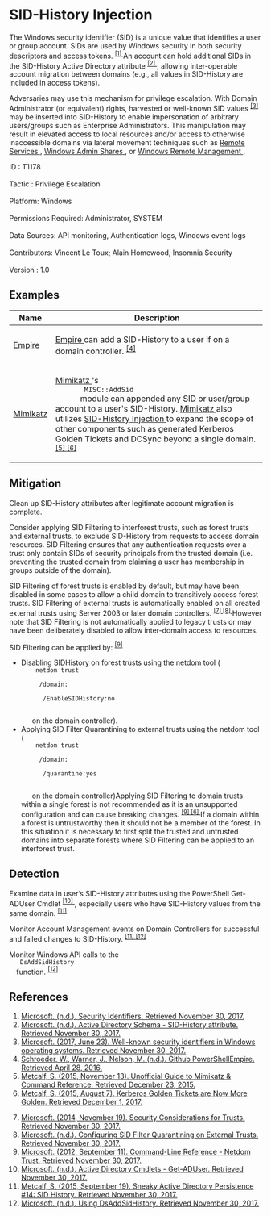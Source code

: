<div class="container-fluid">
 <h1>
  SID-History Injection
 </h1>
 <div class="row">
  <div class="col-md-8 description-body">
   <p>
    The Windows security identifier (SID) is a unique value that identifies a user or group account. SIDs are used by Windows security in both security descriptors and access tokens.
    <span class="scite-citeref-number" data-reference="Microsoft SID" id="scite-ref-1-a">
     <sup>
      <a aria-describedby="qtip-0" data-hasqtip="0" href="https://msdn.microsoft.com/library/windows/desktop/aa379571.aspx" target="_blank">
       [1]
      </a>
     </sup>
    </span>
    An account can hold additional SIDs in the SID-History Active Directory attribute
    <span class="scite-citeref-number" data-reference="Microsoft SID-History Attribute" id="scite-ref-2-a">
     <sup>
      <a aria-describedby="qtip-1" data-hasqtip="1" href="https://msdn.microsoft.com/library/ms679833.aspx" target="_blank">
       [2]
      </a>
     </sup>
    </span>
    , allowing inter-operable account migration between domains (e.g., all values in SID-History are included in access tokens).
   </p>
   <p>
    Adversaries may use this mechanism for privilege escalation. With Domain Administrator (or equivalent) rights, harvested or well-known SID values
    <span class="scite-citeref-number" data-reference="Microsoft Well Known SIDs Jun 2017" id="scite-ref-3-a">
     <sup>
      <a aria-describedby="qtip-2" data-hasqtip="2" href="https://support.microsoft.com/help/243330/well-known-security-identifiers-in-windows-operating-systems" target="_blank">
       [3]
      </a>
     </sup>
    </span>
    may be inserted into SID-History to enable impersonation of arbitrary users/groups such as Enterprise Administrators. This manipulation may result in elevated access to local resources and/or access to otherwise inaccessible domains via lateral movement techniques such as
    <a href="https://attack.mitre.org/techniques/T1021">
     Remote Services
    </a>
    ,
    <a href="https://attack.mitre.org/techniques/T1077">
     Windows Admin Shares
    </a>
    , or
    <a href="https://attack.mitre.org/techniques/T1028">
     Windows Remote Management
    </a>
    .
   </p>
  </div>
  <div class="col-md-4">
   <div class="card">
    <div class="card-body">
     <div class="card-data">
      <span class="h5 card-title">
       ID
      </span>
      : T1178
      <br/>
      <br/>
     </div>
     <div class="card-data">
      <span class="h5 card-title">
      </span>
     </div>
     <div class="card-data">
      <span class="h5 card-title">
       Tactic
      </span>
      : Privilege Escalation
      <br/>
      <br/>
     </div>
     <div class="card-data">
      <span class="h5 card-title">
       Platform:
      </span>
      Windows
      <br/>
      <br/>
     </div>
     <div class="card-data">
      <span class="h5 card-title">
      </span>
     </div>
     <div class="card-data">
      <span class="h5 card-title">
       Permissions Required:
      </span>
      Administrator, SYSTEM
      <br/>
      <br/>
     </div>
     <div class="card-data">
      <span class="h5 card-title">
      </span>
     </div>
     <div class="card-data">
      <span class="h5 card-title">
       Data Sources:
      </span>
      API monitoring, Authentication logs, Windows event logs
      <br/>
      <br/>
     </div>
     <div class="card-data">
      <span class="h5 card-title">
      </span>
     </div>
     <div class="card-data">
      <span class="h5 card-title">
      </span>
     </div>
     <div class="card-data">
      <span class="h5 card-title">
      </span>
     </div>
     <div class="card-data">
      <span class="h5 card-title">
      </span>
     </div>
     <div class="card-data">
      <span class="h5 card-title">
      </span>
     </div>
     <div class="card-data">
      <span class="h5 card-title">
      </span>
     </div>
     <div class="card-data">
      <span class="h5 card-title">
       Contributors:
      </span>
      Vincent Le Toux; Alain Homewood, Insomnia Security
      <br/>
      <br/>
     </div>
     <div class="card-data">
      <span class="h5 card-title">
       Version
      </span>
      : 1.0
     </div>
    </div>
   </div>
  </div>
 </div>
 <h2 class="pt-3" id="examples">
  Examples
 </h2>
 <table class="table table-bordered table-light mt-2">
  <thead>
   <tr>
    <th scope="col">
     Name
    </th>
    <th scope="col">
     Description
    </th>
   </tr>
  </thead>
  <tbody class="bg-white">
   <tr>
    <td>
     <a href="https://attack.mitre.org/software/S0363">
      Empire
     </a>
    </td>
    <td>
     <p>
      <a href="https://attack.mitre.org/software/S0363">
       Empire
      </a>
      can add a SID-History to a user if on a domain controller.
      <span class="scite-citeref-number" data-reference="Github PowerShell Empire" id="scite-ref-4-a" onclick="scrollToRef('scite-4')">
       <sup>
        <a aria-describedby="qtip-3" data-hasqtip="3" href="https://github.com/PowerShellEmpire/Empire" target="_blank">
         [4]
        </a>
       </sup>
      </span>
     </p>
    </td>
   </tr>
   <tr>
    <td>
     <a href="https://attack.mitre.org/software/S0002">
      Mimikatz
     </a>
    </td>
    <td>
     <p>
      <a href="https://attack.mitre.org/software/S0002">
       Mimikatz
      </a>
      's
      <code>
       MISC::AddSid
      </code>
      module can appended any SID or user/group account to a user's SID-History.
      <a href="https://attack.mitre.org/software/S0002">
       Mimikatz
      </a>
      also utilizes
      <a href="https://attack.mitre.org/techniques/T1178">
       SID-History Injection
      </a>
      to expand the scope of other components such as generated Kerberos Golden Tickets and DCSync beyond a single domain.
      <span class="scite-citeref-number" data-reference="Adsecurity Mimikatz Guide" id="scite-ref-5-a" onclick="scrollToRef('scite-5')">
       <sup>
        <a aria-describedby="qtip-4" data-hasqtip="4" href="https://adsecurity.org/?page_id=1821" target="_blank">
         [5]
        </a>
       </sup>
      </span>
      <span class="scite-citeref-number" data-reference="AdSecurity Kerberos GT Aug 2015" id="scite-ref-6-a" onclick="scrollToRef('scite-6')">
       <sup>
        <a aria-describedby="qtip-5" data-hasqtip="5" href="https://adsecurity.org/?p=1640" target="_blank">
         [6]
        </a>
       </sup>
      </span>
     </p>
    </td>
   </tr>
  </tbody>
 </table>
 <h2 class="pt-3" id="mitigation">
  Mitigation
 </h2>
 <p>
  Clean up SID-History attributes after legitimate account migration is complete.
 </p>
 <p>
  Consider applying SID Filtering to interforest trusts, such as forest trusts and external trusts, to exclude SID-History from requests to access domain resources. SID Filtering ensures that any authentication requests over a trust only contain SIDs of security principals from the trusted domain (i.e. preventing the trusted domain from claiming a user has membership in groups outside of the domain).
 </p>
 <p>
  SID Filtering of forest trusts is enabled by default, but may have been disabled in some cases to allow a child domain to transitively access forest trusts. SID Filtering of external trusts is automatically enabled on all created external trusts using Server 2003 or later domain controllers.
  <span class="scite-citeref-number" data-reference="Microsoft Trust Considerations Nov 2014" id="scite-ref-7-a">
   <sup>
    <a aria-describedby="qtip-6" data-hasqtip="6" href="https://technet.microsoft.com/library/cc755321.aspx" target="_blank">
     [7]
    </a>
   </sup>
  </span>
  <span class="scite-citeref-number" data-reference="Microsoft SID Filtering Quarantining Jan 2009" id="scite-ref-8-a">
   <sup>
    <a aria-describedby="qtip-7" data-hasqtip="7" href="https://technet.microsoft.com/library/cc794757.aspx" target="_blank">
     [8]
    </a>
   </sup>
  </span>
  However note that SID Filtering is not automatically applied to legacy trusts or may have been deliberately disabled to allow inter-domain access to resources.
 </p>
 <p>
  SID Filtering can be applied by:
  <span class="scite-citeref-number" data-reference="Microsoft Netdom Trust Sept 2012" id="scite-ref-9-a">
   <sup>
    <a aria-describedby="qtip-8" data-hasqtip="8" href="https://technet.microsoft.com/library/cc835085.aspx" target="_blank">
     [9]
    </a>
   </sup>
  </span>
 </p>
 <ul>
  <li>
   Disabling SIDHistory on forest trusts using the netdom tool (
   <code>
    netdom trust
    <trustingdomainname>
     /domain:
     <trusteddomainname>
      /EnableSIDHistory:no
     </trusteddomainname>
    </trustingdomainname>
   </code>
   on the domain controller).
  </li>
  <li>
   Applying SID Filter Quarantining to external trusts using the netdom tool (
   <code>
    netdom trust
    <trustingdomainname>
     /domain:
     <trusteddomainname>
      /quarantine:yes
     </trusteddomainname>
    </trustingdomainname>
   </code>
   on the domain controller)Applying SID Filtering to domain trusts within a single forest is not recommended as it is an unsupported configuration and can cause breaking changes.
   <span class="scite-citeref-number" data-reference="Microsoft Netdom Trust Sept 2012" id="scite-ref-9-a">
    <sup>
     <a aria-describedby="qtip-8" data-hasqtip="8" href="https://technet.microsoft.com/library/cc835085.aspx" target="_blank">
      [9]
     </a>
    </sup>
   </span>
   <span class="scite-citeref-number" data-reference="AdSecurity Kerberos GT Aug 2015" id="scite-ref-6-a">
    <sup>
     <a aria-describedby="qtip-5" data-hasqtip="5" href="https://adsecurity.org/?p=1640" target="_blank">
      [6]
     </a>
    </sup>
   </span>
   If a domain within a forest is untrustworthy then it should not be a member of the forest. In this situation it is necessary to first split the trusted and untrusted domains into separate forests where SID Filtering can be applied to an interforest trust.
  </li>
 </ul>
 <h2 class="pt-3" id="detection">
  Detection
 </h2>
 <p>
  Examine data in user’s SID-History attributes using the PowerShell Get-ADUser Cmdlet
  <span class="scite-citeref-number" data-reference="Microsoft Get-ADUser" id="scite-ref-10-a">
   <sup>
    <a aria-describedby="qtip-9" data-hasqtip="9" href="https://technet.microsoft.com/library/ee617241.aspx" target="_blank">
     [10]
    </a>
   </sup>
  </span>
  , especially users who have SID-History values from the same domain.
  <span class="scite-citeref-number" data-reference="AdSecurity SID History Sept 2015" id="scite-ref-11-a">
   <sup>
    <a aria-describedby="qtip-10" data-hasqtip="10" href="https://adsecurity.org/?p=1772" target="_blank">
     [11]
    </a>
   </sup>
  </span>
 </p>
 <p>
  Monitor Account Management events on Domain Controllers for successful and failed changes to SID-History.
  <span class="scite-citeref-number" data-reference="AdSecurity SID History Sept 2015" id="scite-ref-11-a">
   <sup>
    <a aria-describedby="qtip-10" data-hasqtip="10" href="https://adsecurity.org/?p=1772" target="_blank">
     [11]
    </a>
   </sup>
  </span>
  <span class="scite-citeref-number" data-reference="Microsoft DsAddSidHistory" id="scite-ref-12-a">
   <sup>
    <a aria-describedby="qtip-11" data-hasqtip="11" href="https://msdn.microsoft.com/library/ms677982.aspx" target="_blank">
     [12]
    </a>
   </sup>
  </span>
 </p>
 <p>
  Monitor Windows API calls to the
  <code>
   DsAddSidHistory
  </code>
  function.
  <span class="scite-citeref-number" data-reference="Microsoft DsAddSidHistory" id="scite-ref-12-a">
   <sup>
    <a aria-describedby="qtip-11" data-hasqtip="11" href="https://msdn.microsoft.com/library/ms677982.aspx" target="_blank">
     [12]
    </a>
   </sup>
  </span>
 </p>
 <h2 class="pt-3" id="references">
  References
 </h2>
 <div class="row">
  <div class="col">
   <ol>
    <li>
     <span class="scite-citation" id="scite-1">
      <span class="scite-citation-text">
       <a class="external text" href="https://msdn.microsoft.com/library/windows/desktop/aa379571.aspx" name="scite-1" rel="nofollow" target="_blank">
        Microsoft. (n.d.). Security Identifiers. Retrieved November 30, 2017.
       </a>
      </span>
     </span>
    </li>
    <li>
     <span class="scite-citation" id="scite-2">
      <span class="scite-citation-text">
       <a class="external text" href="https://msdn.microsoft.com/library/ms679833.aspx" name="scite-2" rel="nofollow" target="_blank">
        Microsoft. (n.d.). Active Directory Schema - SID-History attribute. Retrieved November 30, 2017.
       </a>
      </span>
     </span>
    </li>
    <li>
     <span class="scite-citation" id="scite-3">
      <span class="scite-citation-text">
       <a class="external text" href="https://support.microsoft.com/help/243330/well-known-security-identifiers-in-windows-operating-systems" name="scite-3" rel="nofollow" target="_blank">
        Microsoft. (2017, June 23). Well-known security identifiers in Windows operating systems. Retrieved November 30, 2017.
       </a>
      </span>
     </span>
    </li>
    <li>
     <span class="scite-citation" id="scite-4">
      <span class="scite-citation-text">
       <a class="external text" href="https://github.com/PowerShellEmpire/Empire" name="scite-4" rel="nofollow" target="_blank">
        Schroeder, W., Warner, J., Nelson, M. (n.d.). Github PowerShellEmpire. Retrieved April 28, 2016.
       </a>
      </span>
     </span>
    </li>
    <li>
     <span class="scite-citation" id="scite-5">
      <span class="scite-citation-text">
       <a class="external text" href="https://adsecurity.org/?page_id=1821" name="scite-5" rel="nofollow" target="_blank">
        Metcalf, S. (2015, November 13). Unofficial Guide to Mimikatz &amp; Command Reference. Retrieved December 23, 2015.
       </a>
      </span>
     </span>
    </li>
    <li>
     <span class="scite-citation" id="scite-6">
      <span class="scite-citation-text">
       <a class="external text" href="https://adsecurity.org/?p=1640" name="scite-6" rel="nofollow" target="_blank">
        Metcalf, S. (2015, August 7). Kerberos Golden Tickets are Now More Golden. Retrieved December 1, 2017.
       </a>
      </span>
     </span>
    </li>
   </ol>
  </div>
  <div class="col">
   <ol start="7.0">
    <li>
     <span class="scite-citation" id="scite-7">
      <span class="scite-citation-text">
       <a class="external text" href="https://technet.microsoft.com/library/cc755321.aspx" name="scite-7" rel="nofollow" target="_blank">
        Microsoft. (2014, November 19). Security Considerations for Trusts. Retrieved November 30, 2017.
       </a>
      </span>
     </span>
    </li>
    <li>
     <span class="scite-citation" id="scite-8">
      <span class="scite-citation-text">
       <a class="external text" href="https://technet.microsoft.com/library/cc794757.aspx" name="scite-8" rel="nofollow" target="_blank">
        Microsoft. (n.d.). Configuring SID Filter Quarantining on External Trusts. Retrieved November 30, 2017.
       </a>
      </span>
     </span>
    </li>
    <li>
     <span class="scite-citation" id="scite-9">
      <span class="scite-citation-text">
       <a class="external text" href="https://technet.microsoft.com/library/cc835085.aspx" name="scite-9" rel="nofollow" target="_blank">
        Microsoft. (2012, September 11). Command-Line Reference - Netdom Trust. Retrieved November 30, 2017.
       </a>
      </span>
     </span>
    </li>
    <li>
     <span class="scite-citation" id="scite-10">
      <span class="scite-citation-text">
       <a class="external text" href="https://technet.microsoft.com/library/ee617241.aspx" name="scite-10" rel="nofollow" target="_blank">
        Microsoft. (n.d.). Active Directory Cmdlets - Get-ADUser. Retrieved November 30, 2017.
       </a>
      </span>
     </span>
    </li>
    <li>
     <span class="scite-citation" id="scite-11">
      <span class="scite-citation-text">
       <a class="external text" href="https://adsecurity.org/?p=1772" name="scite-11" rel="nofollow" target="_blank">
        Metcalf, S. (2015, September 19). Sneaky Active Directory Persistence #14: SID History. Retrieved November 30, 2017.
       </a>
      </span>
     </span>
    </li>
    <li>
     <span class="scite-citation" id="scite-12">
      <span class="scite-citation-text">
       <a class="external text" href="https://msdn.microsoft.com/library/ms677982.aspx" name="scite-12" rel="nofollow" target="_blank">
        Microsoft. (n.d.). Using DsAddSidHistory. Retrieved November 30, 2017.
       </a>
      </span>
     </span>
    </li>
   </ol>
  </div>
 </div>
</div>
